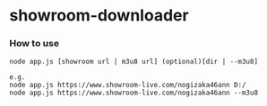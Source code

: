 # showroom-downloader

### How to use
```
node app.js [showroom url | m3u8 url] (optional)[dir | --m3u8]

e.g.
node app.js https://www.showroom-live.com/nogizaka46ann D:/
node app.js https://www.showroom-live.com/nogizaka46ann --m3u8
```
